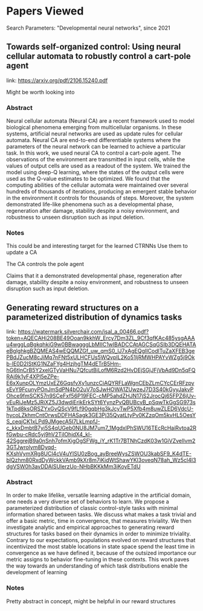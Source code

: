 # Papers Viewed

Search Parameters: "Developmental neural networks", since 2021

## Towards self-organized control: Using neural cellular automata to robustly control a cart-pole agent

link: https://arxiv.org/pdf/2106.15240.pdf

Might be worth looking into

### Abstract

Neural cellular automata (Neural CA) are a recent framework used to model biological phenomena emerging from multicellular organisms. In these systems, artificial neural networks are used as update rules for cellular automata. Neural CA are end-to-end differentiable systems where the parameters of the neural network can be learned to achieve a particular task. In this work, we used neural CA to control a cart-pole agent. The observations of the environment are transmitted in input cells, while the values of output cells are used as a readout of the system. We trained the model using deep-Q learning, where the states of the output cells were used as the Q-value estimates to be optimized. We found that the computing abilities of the cellular automata were maintained over several hundreds of thousands of iterations, producing an emergent stable behavior in the environment it controls for thousands of steps. Moreover, the system demonstrated life-like phenomena such as a developmental phase, regeneration after damage, stability despite a noisy environment, and robustness to unseen disruption such as input deletion.

### Notes

This could be and interesting target for the learned CTRNNs
Use them to update a CA

The CA controls the pole agent

Claims that it a demonstrated developmental phase, regeneration after damage, stability despite a noisy environment, and robustness to unseen disruption such as input deletion. 

## Generating reward structures on a parameterized distribution of dynamics tasks

link: https://watermark.silverchair.com/isal_a_00466.pdf?token=AQECAHi208BE49Ooan9kkhW_Ercy7Dm3ZL_9Cf3qfKAc485ysgAAAu4wggLqBgkqhkiG9w0BBwagggLbMIIC1wIBADCCAtAGCSqGSIb3DQEHATAeBglghkgBZQMEAS4wEQQMZGf_uw_qmS0_lJ7xAgEQgIICodlTuZaXFEB3gePBdJZucM8cJiMq7nFNt5xULHCFUs5WQvpIL2Ko51ljRMWHPAYvWZg5j9Okb-lE0D2IStKG1NZaFYg4HzjhgTM4dETrB5Hm-hG6tlnCrB5Y2xelGTyVaHNu7QfcutBiLofM6Rzd2HvDEjSGjJFjVbAd9Dn5qFQRAj9k1yF4XPl5eZPe-E6xXunpOLYmzUxEZ6GqsfvXy1unzcCiAQYRFLaWgnCEbZLmCYcCErRFzpysEvY9FcunyPOnJmSdPN4bO2uV7oSJwHOWA1ZUwzeJ7D3S40kGyyJakvPOhce9fmSCK57n9SCeFxf56P19FEC-cMP5ahdZHJN17jS2JrocQj65FPZ6jUv-vEuRiJeMz5JRiXZ5J3dwdiErikErkSYt6YynzPvQBUBcvB_pSqwTkGgSG973s1kTpd8ksORSZYxGvQScV9fLf90gqbHg3kJcyTwP5Xfb4m8uwZLED6VdcU-hycoLZkhmCntOrwsDDFHASagk3GE3Pj35QyatLtyPv0KZzqOm5kvHL5OesYS_ceqjCK1xLPd9JMgecA5I7LkLmpfJ-c_kkxDmbtB7yi5S4qUGeb0NU8JM7um7_1MgdxlPhSWU16TEcRcHaiRvtoa2RfGwbu-cRdc5yj9hV2TjIOhjdX4_kl-42SggrejB9a0nSnh7ofmXigOgSFWg_iY_rK1Tr7BTNhCzdK03w1GiVZvelIvm23GTJwrolym8Dyqd-KXshVymXRg8UCl4cV4uYISU0zBog_ayBreeWysZSWOU3kabSF9_K4dTE-blQzhm80RxdDyWckkVAmb9kXr8m7iKidWtShawYKl3oveqN78ah_Wz5cl4I3dgVSW0h3avDDAlSUlerzUo-NHbBKKkMm3iKoyETdU

### Abstract
In order to make lifelike, versatile learning adaptive in the
artificial domain, one needs a very diverse set of behaviors
to learn. We propose a parameterized distribution of classic
control-style tasks with minimal information shared between
tasks. We discuss what makes a task trivial and offer a basic
metric, time in convergence, that measures triviality. We then
investigate analytic and empirical approaches to generating
reward structures for tasks based on their dynamics in order to
minimize triviality. Contrary to our expectations, populations
evolved on reward structures that incentivized the most stable
locations in state space spend the least time in convergence
as we have defined it, because of the outsized importance our
metric assigns to behavior fine-tuning in these contexts. This
work paves the way towards an understanding of which task
distributions enable the development of learning

### Notes
Pretty abstract in concept, might be helpful in our reward structures




